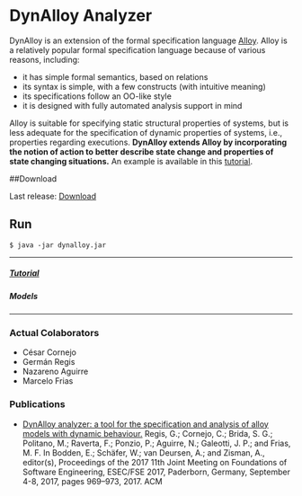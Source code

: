 # DynAlloy Analyzer

DynAlloy is an extension of the formal specification language [Alloy](alloytools.org). Alloy is a relatively popular formal specification language because of various reasons, including:
- it has simple formal semantics, based on relations
- its syntax is simple, with a few constructs (with intuitive meaning)
- its specifications follow an OO-like style
- it is designed with fully automated analysis support in mind

Alloy is suitable for specifying static structural properties of systems, but is less adequate for the specification of dynamic properties of systems, i.e., properties regarding executions. **DynAlloy extends Alloy by incorporating the notion of action to better describe state change and properties of state changing situations.** An example is available in this [tutorial](https://github.com/gregistecco/dynalloy/wiki).

##Download

Last release:
[Download](https://github.com/gregistecco/dynalloy/releases)

## Run

`$ java -jar dynalloy.jar`


---

##### [Tutorial](https://github.com/gregistecco/dynalloy/wiki)

##### Models

---

### Actual Colaborators

- César Cornejo
- Germán Regis
- Nazareno Aguirre
- Marcelo Frias

### Publications

-  [DynAlloy analyzer: a tool for the specification and analysis of alloy models with dynamic behaviour.](https://dl.acm.org/doi/10.1145/3106237.3122826)
Regis, G.; Cornejo, C.; Brida, S. G.; Politano, M.; Raverta, F.; Ponzio, P.; Aguirre, N.; Galeotti, J. P.; and Frias, M. F.
In Bodden, E.; Schäfer, W.; van Deursen, A.; and Zisman, A., editor(s), Proceedings of the 2017 11th Joint Meeting on Foundations of Software Engineering, ESEC/FSE 2017, Paderborn, Germany, September 4-8, 2017, pages 969–973, 2017. ACM
